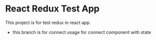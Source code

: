 # React Redux Test App

This project is for test redux in react app.

- this branch is for connect usage for connect component with state

